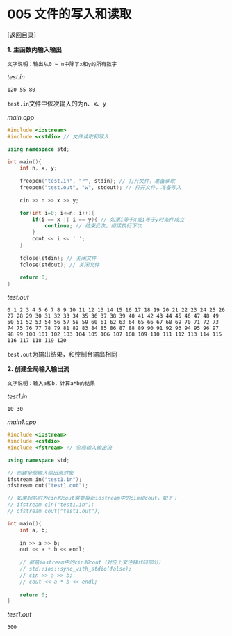 # 005 文件的写入和读取
 [[返回目录]](./README.md)  

**1. 主函数内输入输出**
```
文字说明：输出从0 ~ n中除了x和y的所有数字
```
*test.in*
```
120 55 80
```
``test.in``文件中依次输入的为n、x、y  

*main.cpp*
```c++
#include <iostream>
#include <cstdio> // 文件读取和写入

using namespace std;

int main(){
	int n, x, y;
	
	freopen("test.in", "r", stdin); // 打开文件，准备读取
	freopen("test.out", "w", stdout); // 打开文件，准备写入
	
	cin >> n >> x >> y;

	for(int i=0; i<=n; i++){
		if(i == x || i == y){ // 如果i等于x或i等于y时条件成立
			continue; // 结束此次，继续执行下次
		}
		cout << i << ' ';
	}
	
	fclose(stdin); // 关闭文件
	fclose(stdout); // 关闭文件
	
	return 0;
}
```
*test.out*
```
0 1 2 3 4 5 6 7 8 9 10 11 12 13 14 15 16 17 18 19 20 21 22 23 24 25 26 27 28 29 30 31 32 33 34 35 36 37 38 39 40 41 42 43 44 45 46 47 48 49 50 51 52 53 54 56 57 58 59 60 61 62 63 64 65 66 67 68 69 70 71 72 73 74 75 76 77 78 79 81 82 83 84 85 86 87 88 89 90 91 92 93 94 95 96 97 98 99 100 101 102 103 104 105 106 107 108 109 110 111 112 113 114 115 116 117 118 119 120
```
```test.out```为输出结果，和控制台输出相同  

**2. 创建全局输入输出流**
```
文字说明：输入a和b，计算a*b的结果
```
*test1.in*
```
10 30
```
*main1.cpp*
```c++
#include <iostream>
#include <cstdio>
#include <fstream> // 全局输入输出流

using namespace std;

// 创建全局输入输出流对象
ifstream in("test1.in");
ofstream out("test1.out");

// 如果起名时为cin和cout需要屏蔽iostream中的cin和cout，如下：
// ifstream cin("test1.in");
// ofstream cout("test1.out");

int main(){
	int a, b;
	
	in >> a >> b;
	out << a * b << endl;
	
	// 屏蔽iostream中的cin和cout（对应上文注释代码部分）
	// std::ios::sync_with_stdio(false);
	// cin >> a >> b;
	// cout << a * b << endl;
	
	return 0;
}
```
*test1.out*
```
300
```